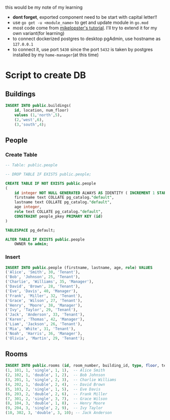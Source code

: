 this would be my note of my learning
- **dont forget**, exported component need to be start with capital letter!!
- use `go get -u <module_name>` to get and update module in `go.mod`
- most code come from [mikelopster's tutorial](https://docs.mikelopster.dev/c/goapi-essential/chapter-3/crud). I'll try to extend it for my own variant(for learning)
- to connect dockerized postgres to desktop pgAdmin, use hostname as `127.0.0.1`
- to connect it, use port `5430` since the port `5432` is taken by postgres installed by my `home-manager`(at this time)

# Script to create DB
## Buildings
```sql
INSERT INTO public.buildings(
	id, location, num_floor)
    values (1,'north',5),
    (2,'west',6),
    (3,'south',4);
```

## People
### Create Table
```sql
-- Table: public.people

-- DROP TABLE IF EXISTS public.people;

CREATE TABLE IF NOT EXISTS public.people
(
    id integer NOT NULL GENERATED ALWAYS AS IDENTITY ( INCREMENT 1 START 1 MINVALUE 1 MAXVALUE 2147483647 CACHE 1 ),
    firstname text COLLATE pg_catalog."default",
    lastname text COLLATE pg_catalog."default",
    age integer,
    role text COLLATE pg_catalog."default",
    CONSTRAINT people_pkey PRIMARY KEY (id)
)

TABLESPACE pg_default;

ALTER TABLE IF EXISTS public.people
    OWNER to admin;
```
### Insert
```sql
INSERT INTO public.people (firstname, lastname, age, role) VALUES
('Alice', 'Smith', 30, 'Tenant'),
('Bob', 'Johnson', 25, 'Tenant'),
('Charlie', 'Williams', 35, 'Manager'),
('David', 'Brown', 28, 'Tenant'),
('Eve', 'Davis', 40, 'Manager'),
('Frank', 'Miller', 32, 'Tenant'),
('Grace', 'Wilson', 27, 'Tenant'),
('Henry', 'Moore', 38, 'Manager'),
('Ivy', 'Taylor', 29, 'Tenant'),
('Jack', 'Anderson', 33, 'Tenant'),
('Karen', 'Thomas', 42, 'Manager'),
('Liam', 'Jackson', 26, 'Tenant'),
('Mia', 'White', 31, 'Tenant'),
('Noah', 'Harris', 36, 'Manager'),
('Olivia', 'Martin', 29, 'Tenant');
```

## Rooms
```sql
INSERT INTO public.rooms (id, room_number, building_id, type, floor, tenant_id) VALUES
(1, 101, 1, 'single', 1, 1),  -- Alice Smith
(2, 102, 1, 'double', 1, 2),  -- Bob Johnson
(3, 201, 1, 'single', 2, 3),  -- Charlie Williams
(4, 202, 1, 'double', 2, 4),  -- David Brown
(5, 103, 2, 'single', 1, 5),  -- Eve Davis
(6, 203, 2, 'double', 2, 6),  -- Frank Miller
(7, 301, 2, 'single', 3, 7),  -- Grace Wilson
(8, 104, 3, 'double', 1, 8),  -- Henry Moore
(9, 204, 3, 'single', 2, 9),  -- Ivy Taylor
(10, 302, 3, 'double', 3, 10); -- Jack Anderson
```


